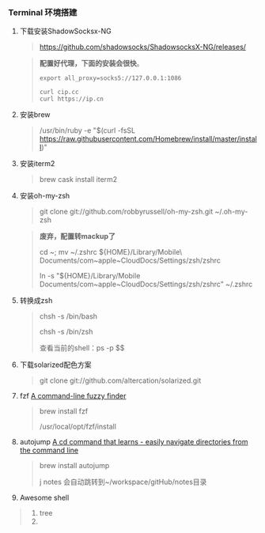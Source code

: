 ### Terminal 环境搭建

1. 下载安装ShadowSocksx-NG

   > https://github.com/shadowsocks/ShadowsocksX-NG/releases/

   > **配置好代理，下面的安装会很快**。
   >
   > ```shell
   > export all_proxy=socks5://127.0.0.1:1086
   > 
   > curl cip.cc
   > curl https://ip.cn
   > ```

2. 安装brew

   > /usr/bin/ruby -e "$(curl -fsSL https://raw.githubusercontent.com/Homebrew/install/master/install)"

3. 安装iterm2

   >brew cask install iterm2

4. 安装oh-my-zsh

   > git clone git://github.com/robbyrussell/oh-my-zsh.git ~/.oh-my-zsh

   > **废弃，配置转mackup了**
   >
   > cd ~; mv ~/.zshrc ${HOME}/Library/Mobile\ Documents/com~apple~CloudDocs/Settings/zsh/zshrc
   >
   > ln -s "${HOME}/Library/Mobile Documents/com~apple~CloudDocs/Settings/zsh/zshrc" ~/.zshrc

5. 转换成zsh

   > chsh -s /bin/bash
   >
   > chsh -s /bin/zsh
   >
   > 查看当前的shell：ps -p $$

6. 下载solarized配色方案

   > git clone git://github.com/altercation/solarized.git

7. fzf [A command-line fuzzy finder](https://github.com/junegunn/fzf)

   > brew install fzf
   >
   > /usr/local/opt/fzf/install

8. autojump [A cd command that learns - easily navigate directories from the command line](https://github.com/wting/autojump)

   > brew install autojump
   >
   > j notes 会自动跳转到~/workspace/gitHub/notes目录

9. Awesome shell

  > 1. tree
  > 2. 